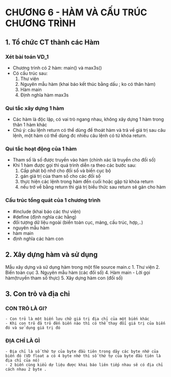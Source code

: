 # CHƯƠNG 6 - HÀM VÀ CẤU TRÚC CHƯƠNG TRÌNH
## 1. Tổ chức CT thành các Hàm
### Xét bài toán VD_1 
- Chương trình có 2 hàm: main() và max3s()
- Có cấu trúc sau: 
    1. Thư viện
    2. Nguyên mẫu hàm (khai báo kết thúc bằng dấu ; ko có thân hàm)
    3. Hàm main
    4. Định nghĩa hàm max3s
### Qui tắc xây dựng 1 hàm
- Các hàm là độc lập, có vai trò ngang nhau, không xây dựng 1 hàm trong thân 1 hàm khác
- Chú ý: câu lệnh return có thể dùng để thoát hàm và trả về giá trị sau câu lệnh, một hàm có thể dùng đc nhiều câu lệnh có từ khóa return.
### Qui tắc hoạt động của 1 hàm
- Tham số là số được truyền vào hàm (chính xác là truyền cho đối số)
- Khi 1 hàm được gọi thì quá trình diễn ra theo các bước sau:
    1. Cấp phát bộ nhớ cho đối số và biến cục bộ
    2. gán giá trị của tham số cho các đối số
    3. thực hiện các lệnh trong hàm đến cuối hoặc gặp từ khóa return 
    4. nếu trở về bằng return thì giá trị biểu thức sau return sẽ gán cho hàm 
### Cấu trúc tổng quát của 1 chương trình
- #include (khai báo các thư viện)
- #define (định nghĩa các hằng)
- đối tượng dữ liệu ngoài (biến toàn cục, mảng, cấu trúc, hợp,..)
- nguyên mẫu hàm
- hàm main
- định nghĩa các hàm con 
## 2. Xây dựng hàm và sử dụng
Mẫu xây dựng và sử dụng hàm trong một file source main.c
    1. Thư viện
    2. Biến toàn cục 
    3. Nguyên mẫu hàm (các đối số)
    4. Hàm main
        - Lời gọi hàm(truyền tham số thực)
    5. Xây dựng hàm con (đối số)
        
## 3. Con trỏ và địa chỉ 
### CON TRỎ LÀ GI?
    - Con trỏ là một biến lưu chữ giá trị địa chỉ của một biến khác 
    - Khi con trỏ đã trỏ đến biến nào thì có thể thay đổi giá trị của biến đó và sử dụng giá trị đó 
### ĐỊA CHỈ LÀ GÌ
    - Địa chỉ là số thứ tự của byte đầu tiên trong dãy các byte nhớ của biến đó (VD float a có 4 byte nhớ thì số thứ tự của byte đầu tiên là địa chỉ của nó)
    - 2 biến cùng kiểu dự liệu được khai báo liên tiếp nhau sẽ có địa chỉ cách nhau 2 byte . 